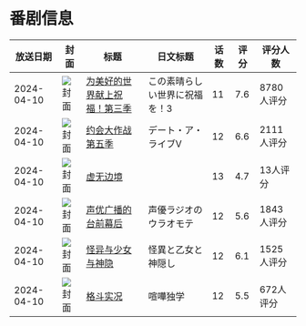 # 番剧信息

|放送日期|封面|标题|日文标题|话数|评分|评分人数|
|---|---|---|---|---|---|---|
|2024-04-10|![封面](https://lain.bgm.tv/pic/cover/c/4c/8a/342667_0RfU8.jpg)|[为美好的世界献上祝福！第三季](https://bangumi.tv/subject/342667)|この素晴らしい世界に祝福を！3|11|7.6|8780人评分|
|2024-04-10|![封面](https://lain.bgm.tv/pic/cover/c/2f/86/389466_2K1dH.jpg)|[约会大作战 第五季](https://bangumi.tv/subject/389466)|デート・ア・ライブV|12|6.6|2111人评分|
|2024-04-10|![封面](https://lain.bgm.tv/pic/cover/c/46/ae/405275_Z0Etd.jpg)|[虚无边境](https://bangumi.tv/subject/405275)||13|4.7|13人评分|
|2024-04-10|![封面](https://lain.bgm.tv/pic/cover/c/7b/a0/411974_MKw1Y.jpg)|[声优广播的台前幕后](https://bangumi.tv/subject/411974)|声優ラジオのウラオモテ|12|5.6|1843人评分|
|2024-04-10|![封面](https://lain.bgm.tv/pic/cover/c/46/d1/414987_Dcb0y.jpg)|[怪异与少女与神隐](https://bangumi.tv/subject/414987)|怪異と乙女と神隠し|12|6.1|1525人评分|
|2024-04-10|![封面](https://lain.bgm.tv/pic/cover/c/cc/94/479921_AxKxC.jpg)|[格斗实况](https://bangumi.tv/subject/479921)|喧嘩独学|12|5.5|672人评分|
